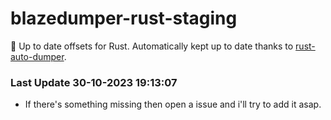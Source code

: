 # blazedumper-rust-staging

🚀 Up to date offsets for Rust. Automatically kept up to date thanks to [rust-auto-dumper](https://github.com/Akandesh/rust-auto-dumper).


### Last Update 30-10-2023 19:13:07
- If there's something missing then open a issue and i'll try to add it asap.